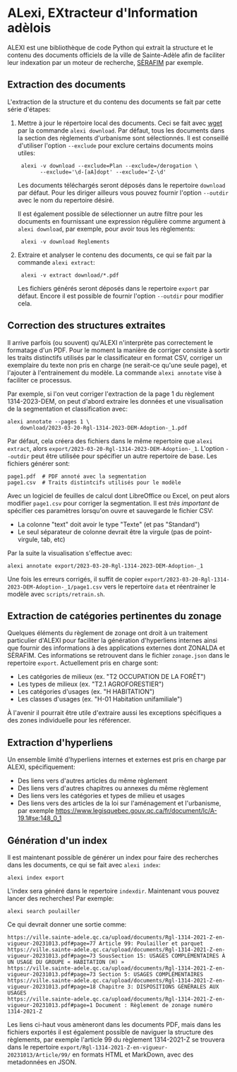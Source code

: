 ALexi, EXtracteur d'Information adèlois
=======================================

ALEXI est une bibliothèque de code Python qui extrait la structure et
le contenu des documents officiels de la ville de Sainte-Adèle afin de
faciliter leur indexation par un moteur de recherche,
[SÈRAFIM](https://github.com/dhdaines/serafim) par exemple.

Extraction des documents
------------------------

L'extraction de la structure et du contenu des documents se fait par
cette série d'étapes:

1. Mettre à jour le répertoire local des documents.  Ceci se fait avec
   [wget](https://www.gnu.org/software/wget/) par la commande `alexi
   download`.  Par défaut, tous les documents dans la section des
   règlements d'urbanisme sont sélectionnés.  Il est conseillé d'utiliser
   l'option `--exclude` pour exclure certains documents moins utiles:

        alexi -v download --exclude=Plan --exclude=/derogation \
              --exclude='\d-[aA]dopt' --exclude='Z-\d'

   Les documents téléchargés seront déposés dans le repertoire
   `download` par défaut.  Pour les diriger ailleurs vous pouvez
   fournir l'option `--outdir` avec le nom du repertoire désiré.
   
   Il est également possible de sélectionner un autre filtre pour les
   documents en fournissant une expression régulière comme argument à
   `alexi download`, par exemple, pour avoir tous les règlements:
   
        alexi -v download Reglements
   
2. Extraire et analyser le contenu des documents, ce qui se fait par
   la commande `alexi extract`:
   
        alexi -v extract download/*.pdf
   
   Les fichiers générés seront déposés dans le repertoire `export` par
   défaut.  Encore il est possible de fournir l'option `--outdir` pour
   modifier cela.

Correction des structures extraites
-----------------------------------

Il arrive parfois (ou souvent) qu'ALEXI n'interprète pas correctement
le formatage d'un PDF.  Pour le moment la manière de corriger consiste
à sortir les traits distinctifs utilisés par le classificateur en
format CSV, corriger un exemplaire du texte non pris en charge (ne
serait-ce qu'une seule page), et l'ajouter à l'entrainement du modèle.
La commande `alexi annotate` vise à faciliter ce processus.

Par exemple, si l'on veut corriger l'extraction de la page 1 du
règlement 1314-2023-DEM, on peut d'abord extraire les données et une
visualisation de la segmentation et classification avec:

    alexi annotate --pages 1 \
        download/2023-03-20-Rgl-1314-2023-DEM-Adoption-_1.pdf

Par défaut, cela créera des fichiers dans le même repertoire que
`alexi extract`, alors
`export/2023-03-20-Rgl-1314-2023-DEM-Adoption-_1`.  L'option
`--outdir` peut être utilisée pour spécifier un autre repertoire de
base.  Les fichiers générer sont:

    page1.pdf  # PDF annoté avec la segmentation
    page1.csv  # Traits distintcifs utilisés pour le modèle

Avec un logiciel de feuilles de calcul dont LibreOffice ou Excel, on
peut alors modifier `page1.csv` pour corriger la segmentation.  Il est
*très important* de spécifier ces paramètres lorsqu'on ouvre et
sauvegarde le fichier CSV:

- La colonne "text" doit avoir le type "Texte" (et pas "Standard")
- Le seul séparateur de colonne devrait être la virgule (pas de
  point-virgule, tab, etc)

Par la suite la visualisation s'effectue avec:

    alexi annotate export/2023-03-20-Rgl-1314-2023-DEM-Adoption-_1

Une fois les erreurs corrigés, il suffit de copier
`export/2023-03-20-Rgl-1314-2023-DEM-Adoption-_1/page1.csv` vers le
repertoire `data` et réentrainer le modèle avec `scripts/retrain.sh`.

Extraction de catégories pertinentes du zonage
----------------------------------------------

Quelques éléments du règlement de zonage ont droit à un traitement
particulier d'ALEXI pour faciliter la génération d'hyperliens internes
ainsi que fournir des informations à des applications externes dont
ZONALDA et SÈRAFIM.  Ces informations se retrouvent dans le fichier
`zonage.json` dans le repertoire `export`.  Actuellement pris en
charge sont:

- Les catégories de milieux (ex. "T2 OCCUPATION DE LA FORÊT")
- Les types de milieux (ex. "T2.1 AGROFORESTIER")
- Les catégories d'usages (ex. "H HABITATION")
- Les classes d'usages (ex. "H-01 Habitation unifamiliale")

À l'avenir il pourrait être utile d'extraire aussi les exceptions
spécifiques a des zones individuelle pour les référencer.

Extraction d'hyperliens
-----------------------

Un ensemble limité d'hyperliens internes et externes est pris en
charge par ALEXI, spécifiquement:

- Des liens vers d'autres articles du même règlement
- Des liens vers d'autres chapitres ou annexes du même règlement
- Des liens vers les catégories et types de milieu et usages
- Des liens vers des articles de la loi sur l'aménagement et
  l'urbanisme, par exemple
  https://www.legisquebec.gouv.qc.ca/fr/document/lc/A-19.1#se:148_0_1



Génération d'un index
---------------------

Il est maintenant possible de générer un index pour faire des
recherches dans les documents, ce qui se fait avec `alexi index`:

    alexi index export

L'index sera généré dans le repertoire `indexdir`.  Maintenant vous
pouvez lancer des recherches!  Par exemple:

    alexi search poulailler

Ce qui devrait donner une sortie comme:

    https://ville.sainte-adele.qc.ca/upload/documents/Rgl-1314-2021-Z-en-vigueur-20231013.pdf#page=77 Article 99: Poulailler et parquet
    https://ville.sainte-adele.qc.ca/upload/documents/Rgl-1314-2021-Z-en-vigueur-20231013.pdf#page=73 SousSection 15: USAGES COMPLÉMENTAIRES À UN USAGE DU GROUPE « HABITATION (H) »
    https://ville.sainte-adele.qc.ca/upload/documents/Rgl-1314-2021-Z-en-vigueur-20231013.pdf#page=73 Section 5: USAGES COMPLÉMENTAIRES
    https://ville.sainte-adele.qc.ca/upload/documents/Rgl-1314-2021-Z-en-vigueur-20231013.pdf#page=18 Chapitre 3: DISPOSITIONS GÉNÉRALES AUX USAGES
    https://ville.sainte-adele.qc.ca/upload/documents/Rgl-1314-2021-Z-en-vigueur-20231013.pdf#page=1 Document : Règlement de zonage numéro 1314-2021-Z

Les liens ci-haut vous amèneront dans les documents PDF, mais dans les
fichiers exportés il est également possible de naviguer la structure
des règlements, par exemple l'article 99 du règlement 1314-2021-Z se
trouvera dans le repertoire
`export/Rgl-1314-2021-Z-en-vigueur-20231013/Article/99/` en formats
HTML et MarkDown, avec des metadonnées en JSON.
